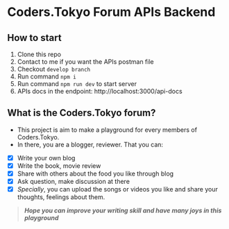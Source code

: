 # Coders.Tokyo Forum APIs Backend

## How to start 

 1. Clone this repo
 2. Contact to me if you want the APIs postman file
 3. Checkout `develop branch`
 4. Run command `npm i`
 5. Run command `npm run dev` to start server
 6. APIs docs in the endpoint: http://localhost:3000/api-docs

## What is the Coders.Tokyo forum?
- This project is aim to make a playground for every members of Coders.Tokyo. 
- In there, you are a blogger, reviewer. That you can:
 - [x] Write your own blog
 - [x] Write the book, movie review
 - [x] Share with others about the food you like through blog
 - [x] Ask question, make discussion at there
 - [x] *Specially*, you can upload the songs or videos you like and share your thoughts, feelings about them.
> ***Hope you can improve your writing skill and have many joys in this playground***
